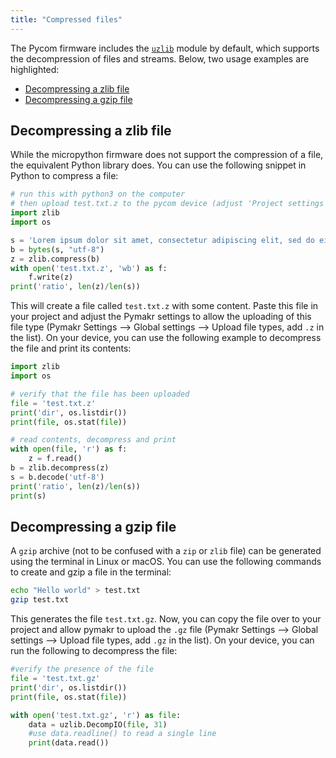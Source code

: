 ```yaml
---
title: "Compressed files"
---
```

The Pycom firmware includes the [`uzlib`](/firmwareapi/micropython/uzlib/) module by default, which supports the decompression of files and streams. Below, two usage examples are highlighted:
* [Decompressing a zlib file](decompressing-a-zlib-file)
* [Decompressing a gzip file](#decompressing-a-gzip-file)

## Decompressing a zlib file
While the micropython firmware does not support the compression of a file, the equivalent Python library does. You can use the following snippet in Python to compress a file:
```python
# run this with python3 on the computer
# then upload test.txt.z to the pycom device (adjust 'Project settings' in Pymakr)
import zlib
import os

s = 'Lorem ipsum dolor sit amet, consectetur adipiscing elit, sed do eiusmod tempor incididunt ut labore et dolore magna aliqua. Ut enim ad minim veniam, quis nostrud exercitation ullamco laboris nisi ut aliquip ex ea commodo consequat. Duis aute irure dolor in reprehenderit in voluptate velit esse cillum dolore eu fugiat nulla pariatur. Excepteur sint occaecat cupidatat non proident, sunt in culpa qui officia deserunt mollit anim id est laborum.\n'
b = bytes(s, "utf-8")
z = zlib.compress(b)
with open('test.txt.z', 'wb') as f:
    f.write(z)
print('ratio', len(z)/len(s))
```
This will create a file called `test.txt.z` with some content. Paste this file in your project and adjust the Pymakr settings to allow the uploading of this file type (Pymakr Settings --> Global settings --> Upload file types, add `.z` in the list). On your device, you can use the following example to decompress the file and print its contents:
```python
import zlib
import os

# verify that the file has been uploaded
file = 'test.txt.z'
print('dir', os.listdir())
print(file, os.stat(file))

# read contents, decompress and print
with open(file, 'r') as f:
    z = f.read()
b = zlib.decompress(z)
s = b.decode('utf-8')
print('ratio', len(z)/len(s))
print(s)
```

## Decompressing a gzip file
A `gzip` archive (not to be confused with a `zip` or `zlib` file) can be generated using the terminal in Linux or macOS. You can use the following commands to create and gzip a file in the terminal:
```bash
echo "Hello world" > test.txt
gzip test.txt
```
This generates the file `test.txt.gz`. Now, you can copy the file over to your project and allow pymakr to upload the `.gz` file (Pymakr Settings --> Global settings --> Upload file types, add `.gz` in the list). On your device, you can run the following to decompress the file:
```python
#verify the presence of the file
file = 'test.txt.gz'
print('dir', os.listdir())
print(file, os.stat(file))

with open('test.txt.gz', 'r') as file:
    data = uzlib.DecompIO(file, 31)
    #use data.readline() to read a single line
    print(data.read())
```
